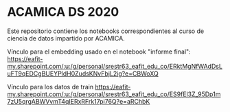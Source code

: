 ACAMICA DS 2020
===========

Este repositorio contiene los notebooks correspondientes al curso de ciencia de datos impartido por ACAMICA.

Vínculo para el embedding usado en el notebook "informe final":
https://eafit-my.sharepoint.com/:u:/g/personal/srestr63_eafit_edu_co/ERktMgNfWAdDsLuFT9qEDCgBUEYPldH0ZudsKNvFbjL2ig?e=CBWoXQ

Vínculo para los datos de train
https://eafit-my.sharepoint.com/:u:/g/personal/srestr63_eafit_edu_co/ES9fEl3Z_95Dp1m7zU5qrgABWVvmT4qIERxRFrk17pi76Q?e=aRChbK
